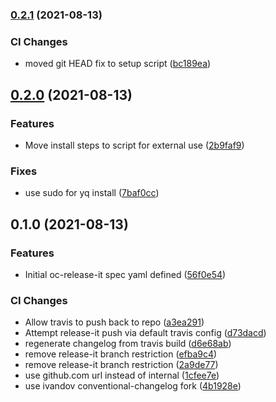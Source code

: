 ### [0.2.1](https://github.com/ivandov/oc-releaser/compare/0.2.0...0.2.1) (2021-08-13)


### CI Changes

* moved git HEAD fix to setup script ([bc189ea](https://github.com/ivandov/oc-releaser/commit/bc189ea0aa16f04b5a4e8c4febb220111aa0c2ab))

## [0.2.0](https://github.com/ivandov/oc-releaser/compare/0.1.0...0.2.0) (2021-08-13)


### Features

* Move install steps to script for external use ([2b9faf9](https://github.com/ivandov/oc-releaser/commit/2b9faf915d02410fd14e1204ad68a91e862caee1))


### Fixes

* use sudo for yq install ([7baf0cc](https://github.com/ivandov/oc-releaser/commit/7baf0cc9580fca3aecd2ae7b29fcaee8024816c8))

## 0.1.0 (2021-08-13)


### Features

* Initial oc-release-it spec yaml defined ([56f0e54](https://github.com/ivandov/oc-releaser/commit/56f0e5470a12f8ffb33814975b786873cef6d99c))


### CI Changes

* Allow travis to push back to repo ([a3ea291](https://github.com/ivandov/oc-releaser/commit/a3ea291359c4fcbb9e7ed1168ecfbc5bf51f2e0a))
* Attempt release-it push via default travis config ([d73dacd](https://github.com/ivandov/oc-releaser/commit/d73dacd63b797ef4ff7945244fae77fec04c3435))
* regenerate changelog from travis build ([d6e68ab](https://github.com/ivandov/oc-releaser/commit/d6e68aba4394a0c96e73fdf21c75231cf2d57964))
* remove release-it branch restriction ([efba9c4](https://github.com/ivandov/oc-releaser/commit/efba9c48a491ad19bceb06e4a3a7f0f7c8626db9))
* remove release-it branch restriction ([2a9de77](https://github.com/ivandov/oc-releaser/commit/2a9de7776fde0673b8e40a80e41d59ea3e0ec5be))
* use github.com url instead of internal ([1cfee7e](https://github.com/ivandov/oc-releaser/commit/1cfee7e6d033faa0bdfb5c7a718cedbc9d149af9))
* use ivandov conventional-changelog fork ([4b1928e](https://github.com/ivandov/oc-releaser/commit/4b1928e4f366af359dc8297ddb155e7a994177de))


